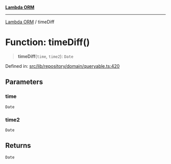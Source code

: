 [**Lambda ORM**](../README.md)

***

[Lambda ORM](../README.md) / timeDiff

# Function: timeDiff()

> **timeDiff**(`time`, `time2`): `Date`

Defined in: [src/lib/repository/domain/queryable.ts:420](https://github.com/lambda-orm/lambdaorm-base/blob/5f10bdc7d0f008296efbcbe89bc2bf1ed03aaaef/src/lib/repository/domain/queryable.ts#L420)

## Parameters

### time

`Date`

### time2

`Date`

## Returns

`Date`
